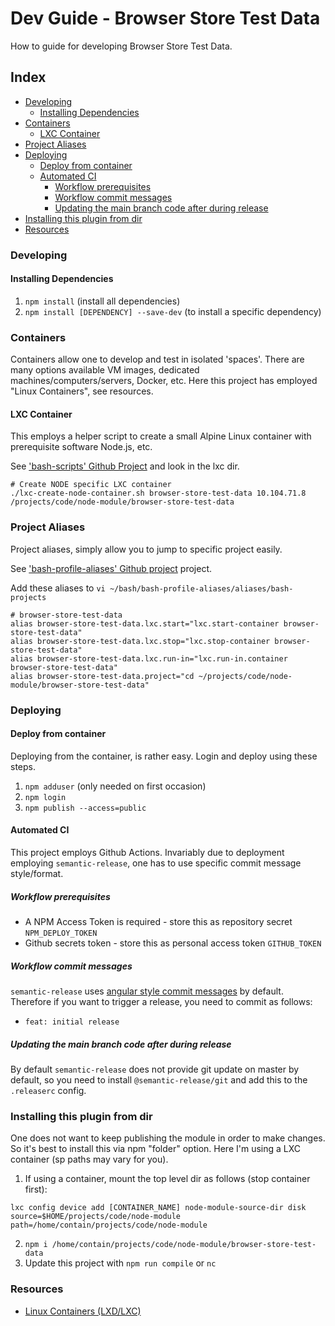 # Dev Guide - Browser Store Test Data
How to guide for developing Browser Store Test Data.

## Index
- [Developing](#developing)
  - [Installing Dependencies](#installing-dependencies)
- [Containers](#containers) 
  - [LXC Container](#lxc-container)
- [Project Aliases](#project-aliases)
- [Deploying](#deploying)
  - [Deploy from container](#deploy-from-container)
  - [Automated CI](#automated-ci)
    - [Workflow prerequisites](#workflow-prerequisites)
    - [Workflow commit messages](#workflow-commit-messages)
    - [Updating the main branch code after during release](#updating-the-main-branch-code-after-during-release)
- [Installing this plugin from dir](#installing-this-plugin-from-dir)
- [Resources](#resources)

### Developing

#### Installing Dependencies
1. `npm install` (install all dependencies)
2. `npm install [DEPENDENCY] --save-dev` (to install a specific dependency)

### Containers
Containers allow one to develop and test in isolated 'spaces'.
There are many options available VM images, dedicated machines/computers/servers, Docker, etc.
Here this project has employed "Linux Containers", see resources.

#### LXC Container
This employs a helper script to create a small Alpine Linux container with prerequisite software Node.js, etc.

See ['bash-scripts' Github Project](https://github.com/eugene-the-red/bash-scripts) and look in the lxc dir.

```shell
# Create NODE specific LXC container
./lxc-create-node-container.sh browser-store-test-data 10.104.71.8 /projects/code/node-module/browser-store-test-data
```

### Project Aliases
Project aliases, simply allow you to jump to specific project easily.

See ['bash-profile-aliases' Github project](https://github.com/eugene-the-red/bash-profile-aliases) project.

Add these aliases to `vi ~/bash/bash-profile-aliases/aliases/bash-projects`

```shell
# browser-store-test-data
alias browser-store-test-data.lxc.start="lxc.start-container browser-store-test-data"
alias browser-store-test-data.lxc.stop="lxc.stop-container browser-store-test-data"
alias browser-store-test-data.lxc.run-in="lxc.run-in.container browser-store-test-data"
alias browser-store-test-data.project="cd ~/projects/code/node-module/browser-store-test-data"
```

### Deploying

#### Deploy from container
Deploying from the container, is rather easy. 
Login and deploy using these steps.

1. `npm adduser` (only needed on first occasion)
2. `npm login`
3. `npm publish --access=public`

#### Automated CI 
This project employs Github Actions. 
Invariably due to deployment employing `semantic-release`, one has to use specific commit message style/format.

##### Workflow prerequisites
* A NPM Access Token is required - store this as repository secret `NPM_DEPLOY_TOKEN`
* Github secrets token - store this as personal access token `GITHUB_TOKEN`

##### Workflow commit messages
`semantic-release` uses [angular style commit messages](https://github.com/angular/angular/blob/master/CONTRIBUTING.md#commit) by default.
Therefore if you want to trigger a release, you need to commit as follows:
* `feat: initial release`

##### Updating the main branch code after during release
By default `semantic-release` does not provide git update on master by default, 
so you need to install `@semantic-release/git` and add this to the `.releaserc` config.

### Installing this plugin from dir
One does not want to keep publishing the module in order to make changes.
So it's best to install this via npm "folder" option. Here I'm using a LXC container (sp paths may vary for you).

1. If using a container, mount the top level dir as follows (stop container first):
```shell
lxc config device add [CONTAINER_NAME] node-module-source-dir disk source=$HOME/projects/code/node-module path=/home/contain/projects/code/node-module
```
2. `npm i /home/contain/projects/code/node-module/browser-store-test-data`
3. Update this project with `npm run compile` or `nc`

### Resources
* [Linux Containers (LXD/LXC)](https://linuxcontainers.org/lxd/introduction/)
